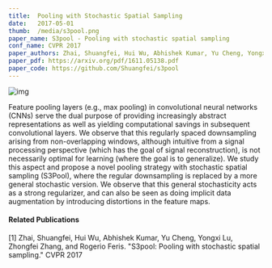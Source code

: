 ```yaml
---
title:  Pooling with Stochastic Spatial Sampling
date:   2017-05-01
thumb:  /media/s3pool.png
paper_name: S3pool - Pooling with stochastic spatial sampling
conf_name: CVPR 2017
paper_authors: Zhai, Shuangfei, Hui Wu, Abhishek Kumar, Yu Cheng, Yongxi Lu, Zhongfei Zhang, and Rogerio Feris
paper_pdf: https://arxiv.org/pdf/1611.05138.pdf
paper_code: https://github.com/Shuangfei/s3pool
---
```



<!--more-->

<img alt="img" src="{{site.baseurl}}/media/s3pool.png">

Feature pooling layers (e.g., max pooling) in convolutional
neural networks (CNNs) serve the dual purpose
of providing increasingly abstract representations as well
as yielding computational savings in subsequent convolutional
layers. We observe that this regularly spaced
downsampling arising from non-overlapping windows,
although intuitive from a signal processing perspective
(which has the goal of signal reconstruction), is not necessarily
optimal for learning (where the goal is to generalize).
We study this aspect and propose a novel pooling
strategy with stochastic spatial sampling (S3Pool), where
the regular downsampling is replaced by a more general
stochastic version. We observe that this general stochasticity
acts as a strong regularizer, and can also be seen as
doing implicit data augmentation by introducing distortions in the feature maps. 

#### Related Publications

[1] Zhai, Shuangfei, Hui Wu, Abhishek Kumar, Yu Cheng, Yongxi Lu, Zhongfei Zhang, and Rogerio Feris. "S3pool: Pooling with stochastic spatial sampling." CVPR 2017
